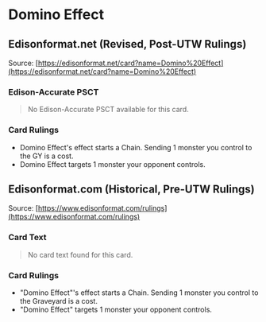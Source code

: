 # Domino Effect

## Edisonformat.net (Revised, Post-UTW Rulings)

Source: [https://edisonformat.net/card?name=Domino%20Effect](https://edisonformat.net/card?name=Domino%20Effect)

### Edison-Accurate PSCT

> No Edison-Accurate PSCT available for this card.

### Card Rulings

*   Domino Effect's effect starts a Chain. Sending 1 monster you control to the GY is a cost.
*   Domino Effect targets 1 monster your opponent controls.


## Edisonformat.com (Historical, Pre-UTW Rulings)

Source: [https://www.edisonformat.com/rulings](https://www.edisonformat.com/rulings)

### Card Text

> No card text found for this card.

### Card Rulings

*   "Domino Effect"'s effect starts a Chain. Sending 1 monster you control to the Graveyard is a cost.
*   "Domino Effect" targets 1 monster your opponent controls.



